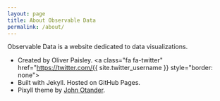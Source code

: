 ```yaml
---
layout: page
title: About Observable Data
permalink: /about/
---
```


Observable Data is a website dedicated to data visualizations.

* Created by Oliver Paisley. <a class="fa fa-twitter" href="https://twitter.com/{{ site.twitter_username }} style="border: none"></a></font>
* Built with Jekyll. Hosted on GitHub Pages.
* Pixyll theme by [John Otander](http://johnotander.com). <a class="fa fa-twitter" href="https://twitter.com/4lpine" style="border: none"></a>
